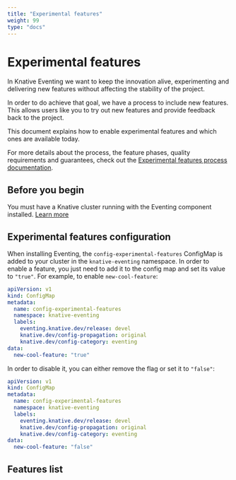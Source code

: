 ```yaml
---
title: "Experimental features"
weight: 99
type: "docs"
---
```


# Experimental features

In Knative Eventing we want to keep the innovation alive, experimenting and delivering new features without affecting the stability of the project.

In order to do achieve that goal, we have a process to include new features. 
This allows users like you to try out new features and provide feedback back to the project.

This document explains how to enable experimental features and which ones are available today.

For more details about the process, the feature phases, quality requirements and guarantees, check out the [Experimental features process documentation](https://github.com/knative/eventing/blob/main/docs/experimental-features.md).

## Before you begin

You must have a Knative cluster running with the Eventing component installed. [Learn more](../install/)

## Experimental features configuration

When installing Eventing, the `config-experimental-features` ConfigMap is added to your cluster in the `knative-eventing` namespace. 
In order to enable a feature, you just need to add it to the config map and set its value to `"true"`.
For example, to enable `new-cool-feature`:

```yaml
apiVersion: v1
kind: ConfigMap
metadata:
  name: config-experimental-features
  namespace: knative-eventing
  labels:
    eventing.knative.dev/release: devel
    knative.dev/config-propagation: original
    knative.dev/config-category: eventing
data:
  new-cool-feature: "true"
```

In order to disable it, you can either remove the flag or set it to `"false"`:

```yaml
apiVersion: v1
kind: ConfigMap
metadata:
  name: config-experimental-features
  namespace: knative-eventing
  labels:
    eventing.knative.dev/release: devel
    knative.dev/config-propagation: original
    knative.dev/config-category: eventing
data:
  new-cool-feature: "false"
```

## Features list

<!-- TODO there are no experimental features at the moment -->

